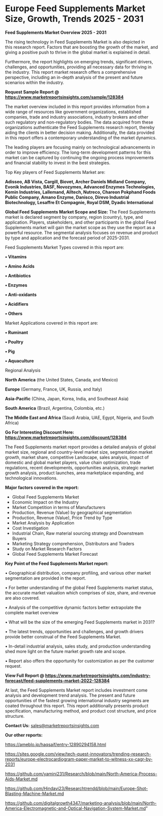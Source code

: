 # Europe Feed Supplements Market Size, Growth, Trends 2025 - 2031

<Strong> Feed Supplements Market Overview 2025 - 2031</strong>

The rising technology in Feed Supplements Market is also depicted in this research report. Factors that are boosting the growth of the market, and giving a positive push to thrive in the global market is explained in detail.

Furthermore, the report highlights on emerging trends, significant drivers, challenges, and opportunities, providing all necessary data for thriving in the industry. This report market research offers a comprehensive perspective, including an in-depth analysis of the present and future scenarios within the industry.

<strong>Request Sample Report @ <a href=https://www.marketreportsinsights.com/sample/128384>https://www.marketreportsinsights.com/sample/128384</a></strong>

The market overview included in this report provides information from a wide range of resources like government organizations, established companies, trade and industry associations, industry brokers and other such regulatory and non-regulatory bodies. The data acquired from these organizations authenticate the Feed Supplements research report, thereby aiding the clients in better decision making. Additionally, the data provided in this report offers a contemporary understanding of the market dynamics.

The leading players are focusing mainly on technological advancements in order to improve efficiency. The long-term development patterns for this market can be captured by continuing the ongoing process improvements and financial stability to invest in the best strategies.

Top Key players of Feed Supplements Market are:

<strong>Adisseo, AB Vista, Cargill, Biovet, Archer Daniels Midland Company, Evonik Industries, BASF, Novozymes, Advanced Enzymes Technologies, Kemin Industries, Lallemand, Alltech, Nutreco, Chareon Pokphand Foods Public Company, Amano Enzyme, Danisco, Direvo Industrial Biotechnology, Lesaffre Et Compagnie, Royal DSM, Dyadic International</strong>

<strong><b>Global Feed Supplements Market Scope and Size:</b></strong>
The Feed Supplements market is declared segment by company, region (country), type, and application. Players, stakeholders, and other participants in the global Feed Supplements market will gain the market scope as they use the report as a powerful resource. The segmental analysis focuses on revenue and product by type and application and the forecast period of 2025-2031.

Feed Supplements Market Types covered in this report are:

<strong>• Vitamins

• Amino Acids

• Antibiotics

• Enzymes

• Anti-oxidants

• Acidifiers

• Others</strong>

Market Applications covered in this report are:

<strong>• Ruminant

• Poultry

• Pig

• Aquaculture</strong> 

Regional Analysis

<strong>North America</strong> (the United States, Canada, and Mexico)

<strong>Europe</strong> (Germany, France, UK, Russia, and Italy)

<strong>Asia-Pacific</strong> (China, Japan, Korea, India, and Southeast Asia)

<strong>South America</strong> (Brazil, Argentina, Colombia, etc.)

<strong>The Middle East and Africa</strong> (Saudi Arabia, UAE, Egypt, Nigeria, and South Africa)

<strong>Go For Interesting Discount Here: <a href=https://www.marketreportsinsights.com/discount/128384>https://www.marketreportsinsights.com/discount/128384</a></strong>

The Feed Supplements market report provides a detailed analysis of global market size, regional and country-level market size, segmentation market growth, market share, competitive Landscape, sales analysis, impact of domestic and global market players, value chain optimization, trade regulations, recent developments, opportunities analysis, strategic market growth analysis, product launches, area marketplace expanding, and technological innovations.

<strong><b>Major factors covered in the report:</b></strong>
<ul>
  <li>Global Feed Supplements Market </li>
  <li>Economic Impact on the Industry</li>
  <li>Market Competition in terms of Manufacturers</li>
  <li>Production, Revenue (Value) by geographical segmentation</li>
  <li>Production, Revenue (Value), Price Trend by Type</li>
  <li>Market Analysis by Application</li>
  <li>Cost Investigation</li>
  <li>Industrial Chain, Raw material sourcing strategy and Downstream Buyers</li>
  <li>Marketing Strategy comprehension, Distributors and Traders</li>
  <li>Study on Market Research Factors</li>
  <li>Global Feed Supplements Market Forecast</li>
</ul>

<strong><b>Key Point of the Feed Supplements Market report:</b></strong>

• Geographical distribution, company profiling, and various other market segmentation are provided in the report.

• For better understanding of the global Feed Supplements market status, the accurate market valuation which comprises of size, share, and revenue are also covered.

• Analysis of the competitive dynamic factors better extrapolate the complete market overview

• What will be the size of the emerging Feed Supplements market in 2031?

• The latest trends, opportunities and challenges, and growth drivers provide better construal of the Feed Supplements Market.

• In-detail industrial analysis, sales study, and production understanding shed more light on the future market growth rate and scope.

• Report also offers the opportunity for customization as per the customer request.

<strong><b>View Full Report @ <a href=https://www.marketreportsinsights.com/industry-forecast/feed-supplements-market-2022-128384>https://www.marketreportsinsights.com/industry-forecast/feed-supplements-market-2022-128384</a></b></strong>


At last, the Feed Supplements Market report includes investment come analysis and development trend analysis. The present and future opportunities of the fastest growing international industry segments are coated throughout this report. This report additionally presents product specification, manufacturing method, and product cost structure, and price structure.

<strong>Contact Us:</strong>
sales@marketreportsinsights.com

<strong>Our other reports:</strong>

<a href=https://ameblo.jp/haqsaif/entry-12890294158.html>https://ameblo.jp/haqsaif/entry-12890294158.html</a>

<a href=https://sites.google.com/view/tech-quest-innovators/trending-research-reports/europe-electrocardiogram-paper-market-to-witness-xx-cagr-by-2031>https://sites.google.com/view/tech-quest-innovators/trending-research-reports/europe-electrocardiogram-paper-market-to-witness-xx-cagr-by-2031</a>

<a href=https://github.com/yamini231/Research/blob/main/North-America-Process-Aids-Market.md>https://github.com/yamini231/Research/blob/main/North-America-Process-Aids-Market.md</a>

<a href=https://github.com/Hindavi23/Researchtrendd/blob/main/Europe-Shot-Blasting-Machine-Market.md>https://github.com/Hindavi23/Researchtrendd/blob/main/Europe-Shot-Blasting-Machine-Market.md</a>

<a href=https://github.com/digitalgrowth4347/marketing-analysis/blob/main/North-America-Electromagnetic-and-Optical-Navigation-System-Market.md>https://github.com/digitalgrowth4347/marketing-analysis/blob/main/North-America-Electromagnetic-and-Optical-Navigation-System-Market.md</a>"
